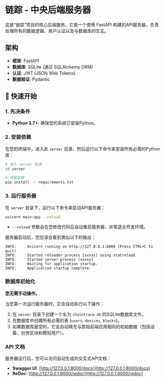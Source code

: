 # 链踪 - 中央后端服务器

这是“链踪”项目的核心后端服务。它是一个使用 FastAPI 构建的API服务器，负责处理所有的数据逻辑、用户认证以及与数据库的交互。

## 架构

- **框架**: FastAPI
- **数据库**: SQLite (通过 SQLAlchemy ORM)
- **认证**: JWT (JSON Web Tokens)
- **数据验证**: Pydantic

## 🚀 快速开始

### 1. 先决条件

- **Python 3.7+**: 确保您的系统已安装Python。

### 2. 安装依赖

在您的终端中，进入此 `server` 目录，然后运行以下命令来安装所有必需的Python库：

```bash
# 进入 server 目录
cd server

# 安装依赖
pip install -r requirements.txt
```

### 3. 运行服务器

在 `server` 目录下，运行以下命令来启动API服务器：

```bash
uvicorn main:app --reload
```

- `--reload` 参数会在您修改代码后自动重启服务器，非常适合开发环境。

服务器启动后，您应该会看到类似以下的输出：

```
INFO:     Uvicorn running on http://127.0.0.1:8000 (Press CTRL+C to quit)
INFO:     Started reloader process [xxxxx] using statreload
INFO:     Started server process [xxxxx]
INFO:     Waiting for application startup.
INFO:     Application startup complete.
```

### 数据库初始化

**您无需手动操作。**

当您第一次运行服务器时，它会自动执行以下操作：
1. 在 `server` 目录下创建一个名为 `chaintrace.db` 的SQLite数据库文件。
2. 在数据库中创建所有必需的表 (`users`, `devices`, `blocks`)。
3. 如果数据库是空的，它会自动填充与原始前端应用相同的初始数据（包括设备、创世区块和模拟用户）。

### API 文档

服务器运行后，您可以访问自动生成的交互式API文档：

- **Swagger UI**: [http://127.0.0.1:8000/docs](http://127.0.0.1:8000/docs)
- **ReDoc**: [http://127.0.0.1:8000/redoc](http://127.0.0.1:8000/redoc)